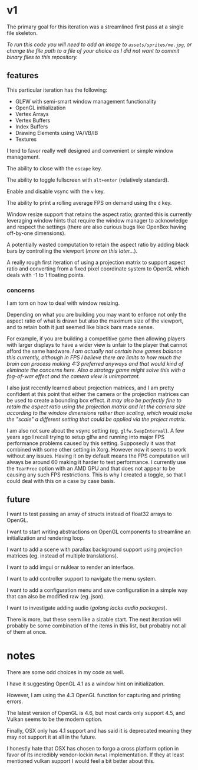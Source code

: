 
# v1

The primary goal for this iteration was a streamlined first pass at a single file skeleton.

_To run this code you will need to add an image to `assets/sprites/me.jpg`, or change the file path to a file of your choice as I did not want to commit binary files to this repository._


## features

This particular iteration has the following:

- GLFW with semi-smart window management functionality
- OpenGL initialization
- Vertex Arrays
- Vertex Buffers
- Index Buffers
- Drawing Elements using VA/VB/IB
- Textures

I tend to favor really well designed and convenient or simple window management.

The ability to close with the `escape` key.

The ability to toggle fullscreen with `alt+enter` (relatively standard).

Enable and disable vsync with the `v` key.

The ability to print a rolling average FPS on demand using the `d` key.

Window resize support that retains the aspect ratio; granted this is currently leveraging window hints that require the window manager to acknowledge and respect the settings (there are also curious bugs like OpenBox having off-by-one dimensions).

A potentially wasted computation to retain the aspect ratio by adding black bars by controlling the viewport (_more on this later..._).

A really rough first iteration of using a projection matrix to support aspect ratio and converting from a fixed pixel coordinate system to OpenGL which deals with -1 to 1 floating points.


### concerns

I am torn on how to deal with window resizing.

Depending on what you are building you may want to enforce not only the aspect ratio of what is drawn but also the maximum size of the viewport, and to retain both it just seemed like black bars made sense.

For example, if you are building a competitive game then allowing players with larger displays to have a wider view is unfair to the player that cannot afford the same hardware.  _I am actually not certain how games balance this currently, although in FPS I believe there are limits to how much the brain can process making 4:3 preferred anyways and that would kind of eliminate the concerns here.  Also a strategy game might solve this with a fog-of-war effect and the camera view is unimportant._

I also just recently learned about projection matrices, and I am pretty confident at this point that either the camera or the projection matrices can be used to create a bounding box effect.  _It may also be perfectly fine to retain the aspect ratio using the projection matrix and let the camera size according to the window dimensions rather than scaling, which would make the "scale" a different setting that could be applied via the project matrix._

I am also not sure about the vsync setting (eg. `glfw.SwapInterval`).  A few years ago I recall trying to setup glfw and running into major FPS performance problems caused by this setting.  Supposedly it was that combined with some other setting in Xorg.  However now it seems to work without any issues.  Having it on by default means the FPS computation will always be around 60 making it harder to test performance.  I currently use the `TearFree` option with an AMD GPU and that does not appear to be causing any such FPS restrictions.  This is why I created a toggle, so that I could deal with this on a case by case basis.


## future

I want to test passing an array of structs instead of float32 arrays to OpenGL.

I want to start writing abstractions on OpenGL components to streamline an initialization and rendering loop.

I want to add a scene with parallax background support using projection matrices (eg. instead of multiple translations).

I want to add imgui or nuklear to render an interface.

I want to add controller support to navigate the menu system.

I want to add a configuration menu and save configuration in a simple way that can also be modified raw (eg. json).

I want to investigate adding audio (_golang lacks audio packages_).

There is more, but these seem like a sizable start.  The next iteration will probably be some combination of the items in this list, but probably not all of them at once.


# notes

There are some odd choices in my code as well.

I have it suggesting OpenGL 4.1 as a window hint on initialization.

However, I am using the 4.3 OpenGL function for capturing and printing errors.

The latest version of OpenGL is 4.6, but most cards only support 4.5, and Vulkan seems to be the modern option.

Finally, OSX only has 4.1 support and has said it is deprecated meaning they may not support it at all in the future.

I honestly hate that OSX has chosen to forgo a cross platform option in favor of its incredibly vendor-lockin `Metal` implementation.  If they at least mentioned vulkan support I would feel a bit better about this.

